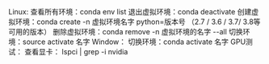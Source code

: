 Linux:
查看所有环境：conda env list
退出虚拟环境：conda deactivate
创建虚拟环境：conda create -n 虚拟环境名字 python=版本号 （2.7 / 3.6 / 3.7/ 3.8等可用的版本）
删除虚拟环境：conda remove -n 虚拟环境的名字 --all
切换环境：source activate 名字
Window：
切换环境：conda activate 名字
GPU测试：
查看显卡： lspci | grep -i nvidia
